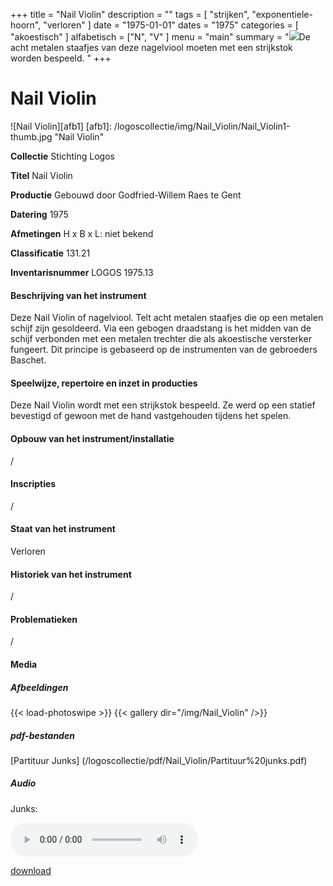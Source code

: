 ﻿+++
title = "Nail Violin"
description = ""
tags = [
  "strijken",
"exponentiele-hoorn",
"verloren"
]
date = "1975-01-01"
dates = "1975"
categories = [
  "akoestisch"
]
alfabetisch = ["N", "V"
]
menu = "main"
summary = "<a href='/logoscollectie/1975/nail_violin'><img src='/logoscollectie/img/Nail_Violin/Nail_Violin1-thumb.jpg'></a>De acht metalen staafjes van deze nagelviool moeten met een strijkstok worden bespeeld. "
+++

# Nail Violin

![Nail Violin][afb1]
[afb1]: /logoscollectie/img/Nail_Violin/Nail_Violin1-thumb.jpg "Nail Violin"

**Collectie**
Stichting Logos

**Titel**
Nail Violin

**Productie**
Gebouwd door Godfried-Willem Raes te Gent

**Datering**
1975

**Afmetingen**
H x B x L: niet bekend

**Classificatie**
131.21

**Inventarisnummer**
LOGOS 1975.13

#### Beschrijving van het instrument
Deze Nail Violin of nagelviool. Telt acht metalen staafjes die op een metalen schijf zijn gesoldeerd. Via een gebogen draadstang is het midden van de schijf verbonden met een metalen trechter die als akoestische versterker fungeert. Dit principe is gebaseerd op de instrumenten van de gebroeders Baschet.

#### Speelwijze, repertoire en inzet in producties
Deze Nail Violin wordt met een strijkstok bespeeld. Ze werd op een statief bevestigd of gewoon met de hand vastgehouden tijdens het spelen.

#### Opbouw van het instrument/installatie
/

#### Inscripties
/

#### Staat van het instrument
Verloren

#### Historiek van het instrument
/

#### Problematieken
/

#### Media
##### Afbeeldingen
{{< load-photoswipe >}}
{{< gallery dir="/img/Nail_Violin" />}}

##### pdf-bestanden
[Partituur Junks] (/logoscollectie/pdf/Nail_Violin/Partituur%20junks.pdf)

##### Audio
Junks:

<audio controls>
<source src="/logoscollectie/audio/Nail_Violin/Junks_IV_CR3.2.wav" type="audio/wav">
<source src="/logoscollectie/audio/Nail_Violin/Junks_IV_CR3.2.wav" type="audio/x-wav">
</audio>

<a href="/logoscollectie/audio/Nail_Violin/Junks_IV_CR3.2.wav">download</a>
